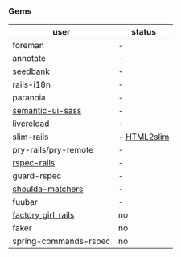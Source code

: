 


### Gems

user |status 
-----|------
foreman | - 
annotate | -  
seedbank | - 
rails-i18n| - 
paranoia | - 
[semantic-ui-sass](http://semantic-ui.com/) | -  
livereload| - 
slim-rails| - [HTML2slim](https://html2slim.herokuapp.com/)
pry-rails/pry-remote | - 
[rspec-rails]((http://rspec.info/)) | - 
guard-rspec | - 
[shoulda-matchers](http://matchers.shoulda.io/)| -  
fuubar  | - 
[factory\_girl\_rails](https://github.com/thoughtbot/factory_girl) | no
faker | no
spring-commands-rspec | no
